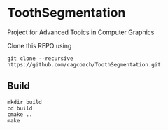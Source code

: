 # ToothSegmentation
Project for Advanced Topics in Computer Graphics

Clone this REPO using

    git clone --recursive https://github.com/cagcoach/ToothSegmentation.git

## Build

    mkdir build
    cd build
    cmake ..
    make


